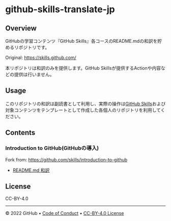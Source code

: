 # github-skills-translate-jp

## Overview
GitHubの学習コンテンツ『GitHub Skills』各コースのREADME.mdの和訳を貯めるリポジトリです。

Original: https://skills.github.com/

本リポジトリは和訳のみを提供します。GitHub Skillsが提供するActionや内容などの提供は行いません。

## Usage
このリポジトリの和訳は副読書として利用し、実際の操作は[GitHub Skills](https://skills.github.com/)および対象コンテンツをテンプレートとして作成した各個人のリポジトリを利用してください。

## Contents

### Introduction to GitHub(GitHubの導入)
Fork from: https://github.com/skills/introduction-to-github
- [README.md 和訳](./courses/introduction-to-github/README.md)

## License
CC-BY-4.0

---

&copy; 2022 GitHub &bull; [Code of Conduct](https://www.contributor-covenant.org/version/2/1/code_of_conduct/code_of_conduct.md) &bull; [CC-BY-4.0 License](https://creativecommons.org/licenses/by/4.0/legalcode)